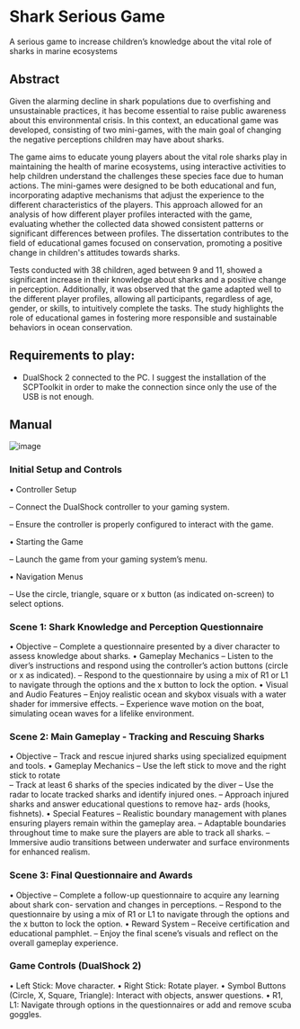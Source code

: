 # Shark Serious Game
A serious game to increase children’s knowledge about the vital role of sharks in marine ecosystems

## Abstract 
Given the alarming decline in shark populations due to overfishing and unsustainable practices, it has become essential to raise public awareness about this environmental crisis. In this context, an educational game was developed, consisting of two mini-games, with the main goal of changing the negative perceptions children may have about sharks.

The game aims to educate young players about the vital role sharks play in maintaining the health of marine ecosystems, using interactive activities to help children understand the challenges these species face due to human actions. The mini-games were designed to be both educational and fun, incorporating adaptive mechanisms that adjust the experience to the different characteristics of the players. This approach allowed for an analysis of how different player profiles interacted with the game, evaluating whether the collected data showed consistent patterns or significant differences between profiles. The dissertation contributes to the field of educational games focused on conservation, promoting a positive change in children's attitudes towards sharks.

Tests conducted with 38 children, aged between 9 and 11, showed a significant increase in their knowledge about sharks and a positive change in perception. Additionally, it was observed that the game adapted well to the different player profiles, allowing all participants, regardless of age, gender, or skills, to intuitively complete the tasks. The study highlights the role of educational games in fostering more responsible and sustainable behaviors in ocean conservation.

## Requirements to play: 
- DualShock 2 connected to the PC. I suggest the installation of the SCPToolkit in order to make the connection since only the use of the USB is not enough.

## Manual
![image](https://github.com/user-attachments/assets/648aa2c1-53c9-4381-bcc6-dab7154e2dbf)
### Initial Setup and Controls
• Controller Setup

  – Connect the DualShock controller to your gaming system.
  
  – Ensure the controller is properly configured to interact with the game.
  
• Starting the Game

  – Launch the game from your gaming system’s menu.
  
• Navigation Menus

  – Use the circle, triangle, square or x button (as indicated on-screen) to select
options.

### Scene 1: Shark Knowledge and Perception Questionnaire
• Objective
  – Complete a questionnaire presented by a diver character to assess knowledge
about sharks.
• Gameplay Mechanics
  – Listen to the diver’s instructions and respond using the controller’s action
buttons (circle or x as indicated).
  – Respond to the questionnaire by using a mix of R1 or L1 to navigate through
the options and the x button to lock the option.
• Visual and Audio Features
  – Enjoy realistic ocean and skybox visuals with a water shader for immersive
effects.
  – Experience wave motion on the boat, simulating ocean waves for a lifelike
environment.
### Scene 2: Main Gameplay - Tracking and Rescuing Sharks
• Objective
  – Track and rescue injured sharks using specialized equipment and tools.
• Gameplay Mechanics
  – Use the left stick to move and the right stick to rotate  
  – Track at least 6 sharks of the species indicated by the diver
  – Use the radar to locate tracked sharks and identify injured ones.
  – Approach injured sharks and answer educational questions to remove haz-
ards (hooks, fishnets).
• Special Features
  – Realistic boundary management with planes ensuring players remain within
the gameplay area.
  – Adaptable boundaries throughout time to make sure the players are able to
track all sharks.
  – Immersive audio transitions between underwater and surface environments
for enhanced realism.
### Scene 3: Final Questionnaire and Awards
• Objective
  – Complete a follow-up questionnaire to acquire any learning about shark con-
servation and changes in perceptions.
  – Respond to the questionnaire by using a mix of R1 or L1 to navigate through
the options and the x button to lock the option.
• Reward System
  – Receive certification and educational pamphlet.
  – Enjoy the final scene’s visuals and reflect on the overall gameplay experience.
### Game Controls (DualShock 2)
• Left Stick: Move character.
• Right Stick: Rotate player.
• Symbol Buttons (Circle, X, Square, Triangle): Interact with objects, answer
questions.
• R1, L1: Navigate through options in the questionnaires or add and remove scuba
goggles.

